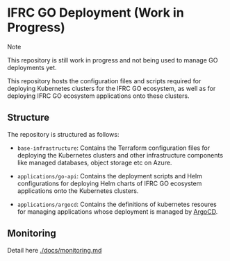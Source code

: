 # IFRC GO Deployment (Work in Progress)

> [!Note]
> This repository is still work in progress and not being used to manage GO deployments yet.

This repository hosts the configuration files and scripts required for deploying Kubernetes clusters for the IFRC GO ecosystem, as well as for deploying IFRC GO ecosystem applications onto these clusters.

## Structure

The repository is structured as follows:

- `base-infrastructure`: Contains the Terraform configuration files for deploying the Kubernetes clusters and other infrastructure components like managed databases, object storage etc on Azure.

- `applications/go-api`: Contains the deployment scripts and Helm configurations for deploying Helm charts of IFRC GO ecosystem applications onto the Kubernetes clusters.
- `applications/argocd`: Contains the definitions of kubernetes resoures for managing applications whose deployment is managed by [ArgoCD](https://argo-cd.readthedocs.io/en/stable/). 


## Monitoring
Detail here [./docs/monitoring.md](./docs/monitoring.md)

